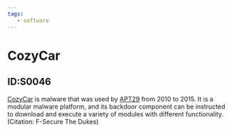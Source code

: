 ```yaml
---
tags:
   - software
---
```

# CozyCar
## ID:S0046
[CozyCar](software/S0046) is malware that was used by [APT29](groups/G0016) from 2010 to 2015. It is a modular malware platform, and its backdoor component can be instructed to download and execute a variety of modules with different functionality. (Citation: F-Secure The Dukes)
